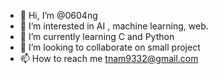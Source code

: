 - 👋 Hi, I’m @0604ng
- 👀 I’m interested in AI , machine learning, web.
- 🌱 I’m currently learning C and Python
- 💞️ I’m looking to collaborate on small project
- 📫 How to reach me tnam9332@gmail.com

<!---
0604ng/0604ng is a ✨ special ✨ repository because its `README.md` (this file) appears on your GitHub profile.
You can click the Preview link to take a look at your changes.
--->
